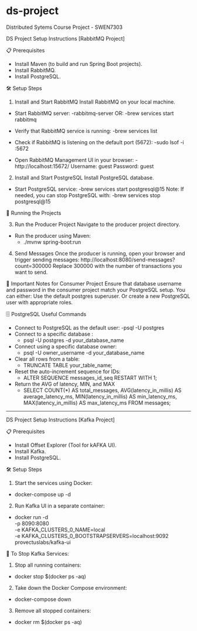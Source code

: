 # ds-project
Distributed Sytems Course Project - SWEN7303

DS Project Setup Instructions [RabbitMQ Project]

📋 Prerequisites

- Install Maven (to build and run Spring Boot projects).
- Install RabbitMQ.
- Install PostgreSQL.

🛠️ Setup Steps

1. Install and Start RabbitMQ
Install RabbitMQ on your local machine.

* Start RabbitMQ server:
  -rabbitmq-server
OR: 
  -brew services start rabbitmq

* Verify that RabbitMQ service is running:
  -brew services list
  
* Check if RabbitMQ is listening on the default port (5672):
  -sudo lsof -i :5672
  
* Open RabbitMQ Management UI in your browser:
  -http://localhost:15672/
    Username: guest
    Password: guest
  
2. Install and Start PostgreSQL
Install PostgreSQL database.

* Start PostgreSQL service:
  -brew services start postgresql@15
    Note:
    If needed, you can stop PostgreSQL with:
  -brew services stop postgresql@15

🚀 Running the Projects

3. Run the Producer Project
Navigate to the producer project directory.

* Run the producer using Maven:
  - ./mvnw spring-boot:run

4. Send Messages
Once the producer is running, open your browser and trigger sending messages:
http://localhost:8080/send-messages?count=300000
Replace 300000 with the number of transactions you want to send.


🧠 Important Notes for Consumer Project
Ensure that database username and password in the consumer project match your PostgreSQL setup.
You can either:
Use the default postgres superuser.
Or create a new PostgreSQL user with appropriate roles.


🗄️ PostgreSQL Useful Commands
* Connect to PostgreSQL as the default user:
  -psql -U postgres
* Connect to a specific database :
  - psql -U postgres -d your_database_name
* Connect using a specific database owner:
  - psql -U owner_username -d your_database_name
* Clear all rows from a table:
  - TRUNCATE TABLE your_table_name;
* Reset the auto-increment sequence for IDs:
  - ALTER SEQUENCE messages_id_seq RESTART WITH 1;
* Return the AVG of latency, MIN, and MAX
  - SELECT COUNT(*) AS total_messages,
    AVG(latency_in_millis) AS average_latency_ms,
    MIN(latency_in_millis) AS min_latency_ms,
    MAX(latency_in_millis) AS max_latency_ms
FROM messages;

-------------------------------------------------------------------------------------------------

DS Project Setup Instructions [Kafka Project]

📋 Prerequisites

- Install Offset Explorer (Tool for kAFKA UI).
- Install Kafka.
- Install PostgreSQL.

🛠️ Setup Steps

1. Start the services using Docker:
  - docker-compose up -d
2. Run Kafka UI in a separate container:
  - docker run -d \
      -p 8090:8080 \
      -e KAFKA_CLUSTERS_0_NAME=local \
      -e KAFKA_CLUSTERS_0_BOOTSTRAPSERVERS=localhost:9092 \
      provectuslabs/kafka-ui

🛑 To Stop Kafka Services:

1. Stop all running containers:
  - docker stop $(docker ps -aq)
2. Take down the Docker Compose environment:
  - docker-compose down
3. Remove all stopped containers:
  - docker rm $(docker ps -aq)

